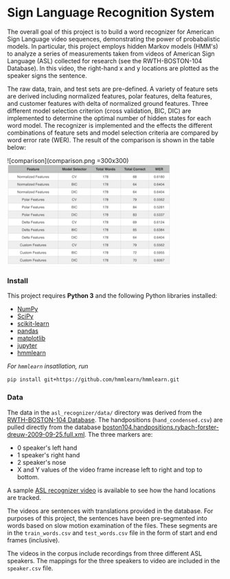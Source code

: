 # Sign Language Recognition System  

The overall goal of this project is to build a word recognizer for American Sign Language video sequences, demonstrating the power of probabalistic models. In particular, this project employs hidden Markov models (HMM's) to analyze a series of measurements taken from videos of American Sign Language (ASL) collected for research (see the RWTH-BOSTON-104 Database). In this video, the right-hand x and y locations are plotted as the speaker signs the sentence.  

The raw data, train, and test sets are pre-defined. A variety of feature sets are derived including normalized features, polar features, delta features, and customer features with delta of normalized ground features. Three different model selection criterion (cross validation, BIC, DIC) are implemented to determine the optimal number of hidden states for each word model. The recognizer is implemented and the effects the different combinations of feature sets and model selection criteria are compared by word error rate (WER). The result of the comparison is shown in the table below:  

![comparison](comparison.png =300x300)
<img src="comparison.png" alt="Drawing" style="width: 380px;"/> 


### Install

This project requires **Python 3** and the following Python libraries installed:

- [NumPy](http://www.numpy.org/)
- [SciPy](https://www.scipy.org/)
- [scikit-learn](http://scikit-learn.org/0.17/install.html)
- [pandas](http://pandas.pydata.org/)
- [matplotlib](http://matplotlib.org/)
- [jupyter](http://ipython.org/notebook.html)
- [hmmlearn](http://hmmlearn.readthedocs.io/en/latest/)

*For `hmmlearn` insatllation, run*  
```sh
pip install git+https://github.com/hmmlearn/hmmlearn.git
```

### Data 

The data in the `asl_recognizer/data/` directory was derived from 
the [RWTH-BOSTON-104 Database](http://www-i6.informatik.rwth-aachen.de/~dreuw/database-rwth-boston-104.php). 
The handpositions (`hand_condensed.csv`) are pulled directly from 
the database [boston104.handpositions.rybach-forster-dreuw-2009-09-25.full.xml](boston104.handpositions.rybach-forster-dreuw-2009-09-25.full.xml). The three markers are:

*   0  speaker's left hand
*   1  speaker's right hand
*   2  speaker's nose
*   X and Y values of the video frame increase left to right and top to bottom.

A sample [ASL recognizer video](http://www-i6.informatik.rwth-aachen.de/~dreuw/download/021.avi) is available to see how the hand locations are tracked. 

The videos are sentences with translations provided in the database. For purposes of this project, the sentences have been pre-segmented into words based on slow motion examination of the files. These segments are in the `train_words.csv` and `test_words.csv` file in the form of start and end frames (inclusive).

The videos in the corpus include recordings from three different ASL speakers. The mappings for the three speakers to video are included in the `speaker.csv` file.

